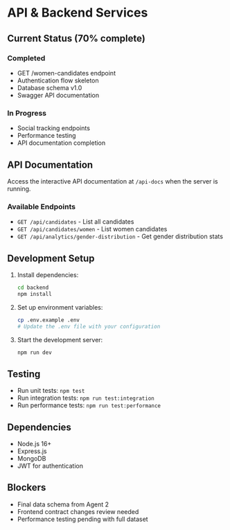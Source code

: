 # API & Backend Services

## Current Status (70% complete)

### Completed
- GET /women-candidates endpoint
- Authentication flow skeleton
- Database schema v1.0
- Swagger API documentation

### In Progress
- Social tracking endpoints
- Performance testing
- API documentation completion

## API Documentation

Access the interactive API documentation at `/api-docs` when the server is running.

### Available Endpoints

- `GET /api/candidates` - List all candidates
- `GET /api/candidates/women` - List women candidates
- `GET /api/analytics/gender-distribution` - Get gender distribution stats

## Development Setup

1. Install dependencies:
   ```bash
   cd backend
   npm install
   ```

2. Set up environment variables:
   ```bash
   cp .env.example .env
   # Update the .env file with your configuration
   ```

3. Start the development server:
   ```bash
   npm run dev
   ```

## Testing

- Run unit tests: `npm test`
- Run integration tests: `npm run test:integration`
- Run performance tests: `npm run test:performance`

## Dependencies

- Node.js 16+
- Express.js
- MongoDB
- JWT for authentication

## Blockers
- Final data schema from Agent 2
- Frontend contract changes review needed
- Performance testing pending with full dataset
